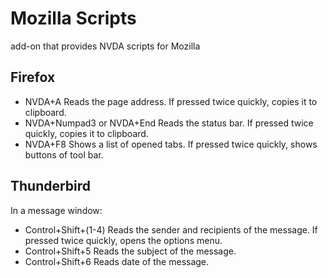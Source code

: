 # Mozilla Scripts
 
 add-on that provides NVDA scripts for Mozilla   
 
## Firefox
 
* NVDA+A Reads the page address. If pressed twice quickly, copies it to clipboard.
* NVDA+Numpad3 or NVDA+End Reads the status bar. If pressed twice quickly, copies it to clipboard.
* NVDA+F8 Shows a list of opened tabs. If pressed twice quickly, shows buttons of tool bar.
 
## Thunderbird
 
In a message window:
* Control+Shift+(1-4) Reads the sender and recipients of the message. If pressed twice quickly, opens the options menu.
* Control+Shift+5 Reads the subject of the message.
* Control+Shift+6 Reads date of the message.
